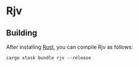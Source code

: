 # Rjv

## Building

After installing [Rust](https://rustup.rs/), you can compile Rjv as follows:

```shell
cargo xtask bundle rjv --release
```
